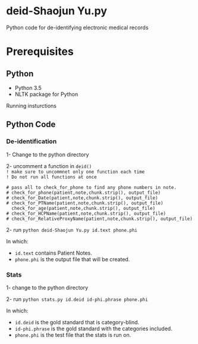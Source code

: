 # deid-Shaojun Yu.py
Python code for de-identifying electronic medical records
# Prerequisites
## Python
* Python 3.5
* NLTK package for Python

 Running insturctions
## Python Code
### De-identification
1- Change to the python directory

2- uncomment a function  in ```deid()```  
```! make sure to uncommnet only one function each time```  
```! Do not run all functions at once```
```
# pass all to check_for_phone to find any phone numbers in note.
# check_for_phone(patient,note,chunk.strip(), output_file)
# check_for_Date(patient,note,chunk.strip(), output_file)
# check_for_PTName(patient,note,chunk.strip(), output_file)
  check_for_age(patient,note,chunk.strip(), output_file)
# check_for_HCPName(patient,note,chunk.strip(), output_file)
# check_for_RelativeProxyName(patient,note,chunk.strip(), output_file)
```

2- run ```python deid-Shaojun Yu.py id.text phone.phi```

In which:

* ```id.text``` contains Patient Notes.
* ```phone.phi``` is the output file that will be created.
### Stats
1- change to the python directory

2- run ```python stats.py id.deid id-phi.phrase phone.phi ```

In which:

* ```id.deid``` is the gold standard that is category-blind.
* ```id-phi.phrase``` is the gold standard with the categories included.
* ```phone.phi``` is the test file that the stats is run on.
